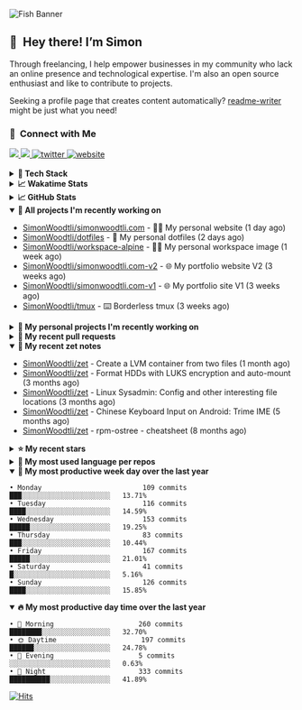 ![Fish Banner](assets/fish.webp)

## 👋 &nbsp;Hey there! I’m Simon

Through freelancing, I help empower businesses in my community who lack
an online presence and technological expertise. I'm also an open source
enthusiast and like to contribute to projects.

Seeking a profile page that creates content automatically?
[readme-writer] might be just what you need!

### 🤝 &nbsp;Connect with Me

<div align="left">
<a href="https://linkedin.com/in/simonwoodtli" target="_blank">
<img src="https://img.shields.io/badge/linkedin-1E77B5?style=for-the-badge&logo=linkedin&logoColor=white alt=linkedin" />
</a>
<a href="https://github.com/simonwoodtli" target="_blank">
<img src="https://img.shields.io/badge/github-24292E?style=for-the-badge&logo=github&logoColor=white alt=github" />
</a>
<a href="https://twitter.com/simonwoodtlidev" target="_blank">
<img src="https://img.shields.io/badge/twitter-26a7de?style=for-the-badge&logo=twitter&logoColor=white" alt="twitter"/>
</a>
<a href="https://simonwoodtli.com" target="_blank">
<img src="https://img.shields.io/badge/website-E2925F?style=for-the-badge&logo=google-chrome&logoColor=white" alt="website"/>
</a>
</div>
<br/>


<details>
  <summary><b>🧰 Tech Stack</b></summary>
  <div align="center">
  <a href="https://skillicons.dev" target="_blank">
  <img src="https://skillicons.dev/icons?i=js,html,css,bash,python,go,postgresql,docker,vim,linux" alt="JavaScript, HTML, CSS, Bash, Python, Go, PostgreSQL, Docker, Vim,
  Linux">
  </a>
  </div>
</details>

<details>
  <summary><b>📈 Wakatime Stats</b></summary>
  <p align="center"><a href="https://wakatime.com/@SimonWoodtli">
  <img align="center" width="400" height="300" src="https://wakatime.com/share/@SimonWoodtli/7761bcef-e104-47d9-912a-dfd6bf08868b.svg" />
  </a>
  <a href="https://wakatime.com/@SimonWoodtli">
  <img align="center" width="400" height="300" src="https://wakatime.com/share/@SimonWoodtli/341953df-6a40-47b7-8220-ace4eabe0a17.svg" />
  </a></p>

  <h4><b>💬 I've been working with the following languages over the last 7 days</b></h4>

```
• HTML                           15 hrs 47 mins                 ████████████████░░░░░░░░░   64.59%
• Markdown                       2 hrs 52 mins                  ███░░░░░░░░░░░░░░░░░░░░░░   11.76%
• sh                             1 hr 6 mins                    █░░░░░░░░░░░░░░░░░░░░░░░░   4.54%
• Bash                           57 mins                        █░░░░░░░░░░░░░░░░░░░░░░░░   3.93%
• JavaScript                     56 mins                        █░░░░░░░░░░░░░░░░░░░░░░░░   3.88%
• Other                          29 mins                        █░░░░░░░░░░░░░░░░░░░░░░░░   2.01%
• XML                            20 mins                        ░░░░░░░░░░░░░░░░░░░░░░░░░   1.4%
• YAML                           18 mins                        ░░░░░░░░░░░░░░░░░░░░░░░░░   1.28%
• confini                        18 mins                        ░░░░░░░░░░░░░░░░░░░░░░░░░   1.27%
• CSS                            17 mins                        ░░░░░░░░░░░░░░░░░░░░░░░░░   1.22%
• INI                            17 mins                        ░░░░░░░░░░░░░░░░░░░░░░░░░   1.22%
• Image (jpeg)                   11 mins                        ░░░░░░░░░░░░░░░░░░░░░░░░░   0.78%
• TOML                           10 mins                        ░░░░░░░░░░░░░░░░░░░░░░░░░   0.71%
• Lua                            9 mins                         ░░░░░░░░░░░░░░░░░░░░░░░░░   0.66%
• Python                         8 mins                         ░░░░░░░░░░░░░░░░░░░░░░░░░   0.56%
• sshconfig                      2 mins                         ░░░░░░░░░░░░░░░░░░░░░░░░░   0.15%
• conf                           0 secs                         ░░░░░░░░░░░░░░░░░░░░░░░░░   0.04%
```

  <h4>👷 I've been working on the following projects over the last 7 days</h4>

```
• simonwoodtli.com               17 hrs 9 mins                  ██████████████████░░░░░░░   70.2%
• Unknown Project                4 hrs 55 mins                  █████░░░░░░░░░░░░░░░░░░░░   20.13%
• dotfiles                       1 hr 56 mins                   ██░░░░░░░░░░░░░░░░░░░░░░░   7.97%
• workspace-alpine               18 mins                        ░░░░░░░░░░░░░░░░░░░░░░░░░   1.28%
• Private                        6 mins                         ░░░░░░░░░░░░░░░░░░░░░░░░░   0.42%
```

  <h4><b>🛠️ I've been working with the following editors over the last 7 days</b></h4>

```
• Vim                            24 hrs 26 mins                 █████████████████████████   100%
```

  <h4><b>💻 I've been working with the following operating systems over the last 7 days</b></h4>

```
• Linux                          24 hrs 26 mins                 █████████████████████████   100%
```

</details>

<details>
  <summary><b>📈 GitHub Stats</b></summary>
  <div align="center">
  <a href="https://github.com/anuraghazra/github-readme-stats"> 
  <img src="https://github-readme-stats.vercel.app/api?username=simonwoodtli&theme=onedark&show_icons=true&hide_rank=true&custom_title=Stats&count_private=true&hide_border=true&hide=issues&line_height=24&bg_color=0d1117" alt="Github Stats">
  <img src="https://github-readme-stats.vercel.app/api/top-langs/?username=simonwoodtli&layout=compact&theme=onedark&count_private=true&hide_border=true&bg_color=0d1117" alt="Top Langs">
  </a>
  </div>
</details>

<details open="">
  <summary><b>👷 All projects I'm recently working on</b></summary>

* [SimonWoodtli/simonwoodtli.com](https://github.com/SimonWoodtli/simonwoodtli.com) - 👨‍💻 My personal website (1 day ago)
* [SimonWoodtli/dotfiles](https://github.com/SimonWoodtli/dotfiles) - 🏡 My personal dotfiles (2 days ago)
* [SimonWoodtli/workspace-alpine](https://github.com/SimonWoodtli/workspace-alpine) - 🤖🐳 My personal workspace image (1 week ago)
* [SimonWoodtli/simonwoodtli.com-v2](https://github.com/SimonWoodtli/simonwoodtli.com-v2) - 🌐 My portfolio website V2 (3 weeks ago)
* [SimonWoodtli/simonwoodtli.com-v1](https://github.com/SimonWoodtli/simonwoodtli.com-v1) - 🌐 My portfolio site V1 (3 weeks ago)
* [SimonWoodtli/tmux](https://github.com/SimonWoodtli/tmux) - ⌨️ Borderless tmux (3 weeks ago)

</details>
<details>
  <summary><b>🌱 My personal projects I'm recently working on</b></summary>

* [SimonWoodtli/simonwoodtli.com](https://github.com/SimonWoodtli/simonwoodtli.com) - 👨‍💻 My personal website (1 day ago)
* [SimonWoodtli/dotfiles](https://github.com/SimonWoodtli/dotfiles) - 🏡 My personal dotfiles (2 days ago)
* [SimonWoodtli/workspace-alpine](https://github.com/SimonWoodtli/workspace-alpine) - 🤖🐳 My personal workspace image (1 week ago)
* [SimonWoodtli/simonwoodtli.com-v2](https://github.com/SimonWoodtli/simonwoodtli.com-v2) - 🌐 My portfolio website V2 (3 weeks ago)
* [SimonWoodtli/simonwoodtli.com-v1](https://github.com/SimonWoodtli/simonwoodtli.com-v1) - 🌐 My portfolio site V1 (3 weeks ago)
* [SimonWoodtli/tmux](https://github.com/SimonWoodtli/tmux) - ⌨️ Borderless tmux (3 weeks ago)

</details>
<details>
  <summary><b>🔨 My recent pull requests</b></summary>

* [feat: add wireguard-generate-keys script](https://github.com/SimonWoodtli/dotfiles-old/pull/14) on [SimonWoodtli/dotfiles-old](https://github.com/SimonWoodtli/dotfiles-old) (14 months ago)
* [feat: add video-to-gif script](https://github.com/SimonWoodtli/dotfiles-old/pull/13) on [SimonWoodtli/dotfiles-old](https://github.com/SimonWoodtli/dotfiles-old) (14 months ago)
* [feat: add spoof-mac-linux script](https://github.com/SimonWoodtli/dotfiles-old/pull/12) on [SimonWoodtli/dotfiles-old](https://github.com/SimonWoodtli/dotfiles-old) (14 months ago)
* [feat: add sp-tmux script](https://github.com/SimonWoodtli/dotfiles-old/pull/11) on [SimonWoodtli/dotfiles-old](https://github.com/SimonWoodtli/dotfiles-old) (14 months ago)
* [feat: add sp script](https://github.com/SimonWoodtli/dotfiles-old/pull/10) on [SimonWoodtli/dotfiles-old](https://github.com/SimonWoodtli/dotfiles-old) (14 months ago)

</details>
<details open="">
  <summary><b>📝 My recent zet notes</b></summary>

* [SimonWoodtli/zet](https://github.com/SimonWoodtli/zet/tree/81ce0dbe96be0a5c57d5913a00baaa9e57ad0512/20231101173245) - Create a LVM container from two files (1 month ago)
* [SimonWoodtli/zet](https://github.com/SimonWoodtli/zet/tree/5c90053d8e9e429e7f6f68f557c97d080eaeb3b2/20230908235916) - Format HDDs with LUKS encryption and auto-mount (3 months ago)
* [SimonWoodtli/zet](https://github.com/SimonWoodtli/zet/tree/f4e6f009cb8f8ff44e9646977125d87dd8f845f9/20230908235236) - Linux Sysadmin: Config and other interesting file locations (3 months ago)
* [SimonWoodtli/zet](https://github.com/SimonWoodtli/zet/tree/d442487a83af583abd23719912a1c1f7496cff33/20230620172505) - Chinese Keyboard Input on Android: Trime IME (5 months ago)
* [SimonWoodtli/zet](https://github.com/SimonWoodtli/zet/tree/3d9625f8bc632c595fa8b28b6f6f09026dd9eec2/20230418171555) - rpm-ostree - cheatsheet (8 months ago)

</details>
<details>
  <summary><b>⭐ My recent stars</b></summary>


</details>
<details>
  <summary><b>💬 My most used language per repos</b></summary>

```
• Shell                          15 repos                       ███████████████████░░░░░░   75.00%
• JavaScript                     1 repo                         █░░░░░░░░░░░░░░░░░░░░░░░░   5.00%
• CSS                            2 repos                        ███░░░░░░░░░░░░░░░░░░░░░░   10.00%
• Nix                            1 repo                         █░░░░░░░░░░░░░░░░░░░░░░░░   5.00%
• HTML                           1 repo                         █░░░░░░░░░░░░░░░░░░░░░░░░   5.00%
```

</details>
<details open="">
  <summary><b>📆 My most productive week day over the last year</b></summary>

```
• Monday                         109 commits                    ███░░░░░░░░░░░░░░░░░░░░░░   13.71%
• Tuesday                        116 commits                    ████░░░░░░░░░░░░░░░░░░░░░   14.59%
• Wednesday                      153 commits                    █████░░░░░░░░░░░░░░░░░░░░   19.25%
• Thursday                       83 commits                     ███░░░░░░░░░░░░░░░░░░░░░░   10.44%
• Friday                         167 commits                    █████░░░░░░░░░░░░░░░░░░░░   21.01%
• Saturday                       41 commits                     █░░░░░░░░░░░░░░░░░░░░░░░░   5.16%
• Sunday                         126 commits                    ████░░░░░░░░░░░░░░░░░░░░░   15.85%
```

</details>
<details open="">
  <summary><b>🔥 My most productive day time over the last year</b></summary>

```
• 🌅 Morning                     260 commits                    ████████░░░░░░░░░░░░░░░░░   32.70%
• 🌞 Daytime                     197 commits                    ██████░░░░░░░░░░░░░░░░░░░   24.78%
• 🌇 Evening                     5 commits                      ░░░░░░░░░░░░░░░░░░░░░░░░░   0.63%
• 🌃 Night                       333 commits                    ██████████░░░░░░░░░░░░░░░   41.89%
```

</details>

[![Hits](https://hits.seeyoufarm.com/api/count/incr/badge.svg?url=https%3A%2F%2Fgithub.com%2Fsimonwoodtli&count_bg=%23689D6A&title_bg=%23282828&icon=&icon_color=%23E7E7E7&title=views+%28today+%2F+total%29&edge_flat=false)](https://hits.seeyoufarm.com)

[readme-writer]: <https://github.com/SimonWoodtli/readme-writer>
